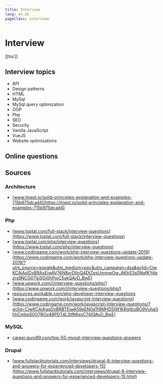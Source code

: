 ```yaml
---
title: Interview
lang: en-US
pageClass: interview
---
```

# Interview
 [[toc]]
 
## Interview topics
- API
- Design patterns
- HTML
- MySql
- MySql query optimization
- OOP
- Php
- SEO
- Security
- Vanilla JavaScript
- VueJS
- Website optimizations

## Online questions

## Sources
### Architecture
- [www.itnext.io/solid-principles-explanation-and-examples-715b975dcad4](https://itnext.io/solid-principles-explanation-and-examples-715b975dcad4)

### Php
- [www.toptal.com/full-stack/interview-questions](https://www.toptal.com/full-stack/interview-questions)
- [www.toptal.com/php/interview-questions](https://www.toptal.com/php/interview-questions)
- [www.codingame.com/work/php-interview-questions-update-2019](https://www.codingame.com/work/php-interview-questions-update-2019/?utm_source=google&utm_medium=ppc&utm_campaign=dsa&gclid=CjwKCAiAsIDxBRAsEiwAV76N8xrDIloQ4DtZesUnnnwOw_AKbS3s0NqfKYdgzrs9NCG0TkiSGj0hfhoC5skQAvD_BwE)
- [www.upwork.com/i/interview-questions/php/](https://www.upwork.com/i/interview-questions/php/)
- [resources.workable.com/php-developer-interview-questions](https://resources.workable.com/php-developer-interview-questions)
- [www.codingame.com/work/javascript-interview-questions](https://www.codingame.com/work/javascript-interview-questions/?gclid=CjwKCAiAgqDxBRBTEiwA59eEN0aTt9MHD5IW1KRgIibzBO9Vuha0hhCmbp50O7ROv48PDT4LStfMlxoC74IQAvD_BwE)

### MySQL
- [career.guru99.com/top-50-mysql-interview-questions-answers](https://career.guru99.com/top-50-mysql-interview-questions-answers/)

### Drupal
- [www.fullstacktutorials.com/interviews/drupal-8-interview-questions-and-answers-for-experienced-developers-15](https://www.fullstacktutorials.com/interviews/drupal-8-interview-questions-and-answers-for-experienced-developers-15.html)

